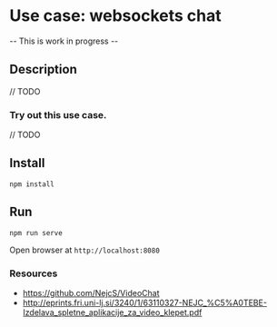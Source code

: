 # Use case: websockets chat

-- This is work in progress --

## Description

// TODO

### Try out this use case.

// TODO

## Install

`npm install`

## Run

`npm run serve`

Open browser at `http://localhost:8080`

### Resources

- https://github.com/NejcS/VideoChat
- http://eprints.fri.uni-lj.si/3240/1/63110327-NEJC_%C5%A0TEBE-Izdelava_spletne_aplikacije_za_video_klepet.pdf
